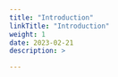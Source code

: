 ```yaml
---
title: "Introduction"
linkTitle: "Introduction"
weight: 1
date: 2023-02-21
description: >

---
```


